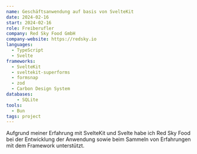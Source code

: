 ```yaml
---
name: Geschäftsanwendung auf basis von SvelteKit
date: 2024-02-16
start: 2024-02-16
role: Freiberufler
company: Red Sky Food GmbH
company-website: https://redsky.io
languages:
  - TypeScript
  - Svelte
frameworks:
  - SvelteKit
  - sveltekit-superforms
  - formsnap
  - zod
  - Carbon Design System
databases:
	- SQLite
tools:
  - Bun
tags: project
---
```


Aufgrund meiner Erfahrung mit SvelteKit und Svelte habe ich Red Sky Food bei der Entwicklung der Anwendung sowie beim Sammeln von Erfahrungen mit dem Framework unterstützt.
